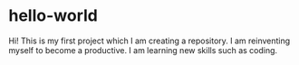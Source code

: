 # hello-world

Hi!
This is my first project which I am creating a repository.
I am reinventing myself to become a productive.
I am learning new skills such as coding.
